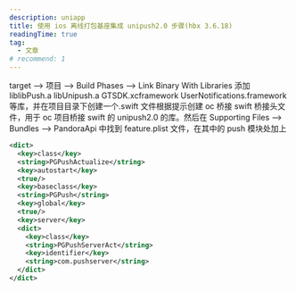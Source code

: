 ```yaml
---
description: uniapp
title: 使用 ios 离线打包基座集成 unipush2.0 步骤(hbx 3.6.18)
readingTime: true
tag:
  - 文章
# recommend: 1
---
```


target --> 项目 --> Build Phases --> Link Binary With Libraries 添加 liblibPush.a libUnipush.a GTSDK.xcframework UserNotifications.framework 等库，并在项目目录下创建一个.swift 文件根据提示创建 oc 桥接 swift 桥接头文件，用于 oc 项目桥接 swift 的 unipush2.0 的库。然后在 Supporting Files --> Bundles --> PandoraApi 中找到 feature.plist 文件，在其中的 push 模块处加上

```xml
<dict>
  <key>class</key>
  <string>PGPushActualize</string>
  <key>autostart</key>
  <true/>
  <key>baseclass</key>
  <string>PGPush</string>
  <key>global</key>
  <true/>
  <key>server</key>
  <dict>
    <key>class</key>
    <string>PGPushServerAct</string>
    <key>identifier</key>
    <string>com.pushserver</string>
  </dict>
</dict>
```
